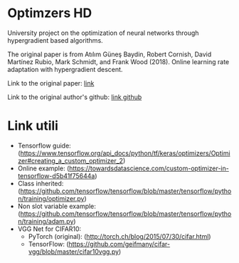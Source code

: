 # Optimzers HD
  University project on the optimization of neural networks through hypergradient based algorithms. 
  
  The original paper is from Atılım Güneş Baydin, Robert Cornish, David Martı́nez Rubio, Mark Schmidt, and Frank Wood (2018). Online learning rate adaptation with hypergradient descent. 
  
  Link to the original paper: [link](https://openreview.net/pdf?id=BkrsAzWAb)
  
  Link to the original author's github: [link github](https://github.com/gbaydin/hypergradient-descent)
  
# Link utili

* Tensorflow guide: (https://www.tensorflow.org/api_docs/python/tf/keras/optimizers/Optimizer#creating_a_custom_optimizer_2)
* Online example: (https://towardsdatascience.com/custom-optimizer-in-tensorflow-d5b41f75644a)
* Class inherited: (https://github.com/tensorflow/tensorflow/blob/master/tensorflow/python/training/optimizer.py)
* Non slot variable example: (https://github.com/tensorflow/tensorflow/blob/master/tensorflow/python/training/adam.py)
* VGG Net for CIFAR10:
    + PyTorch (original): (http://torch.ch/blog/2015/07/30/cifar.html)
    + TensorFlow: (https://github.com/geifmany/cifar-vgg/blob/master/cifar10vgg.py)
